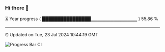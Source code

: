 ### Hi there 👋

⏳ Year progress { ████████████████▁▁▁▁▁▁▁▁▁▁▁▁▁▁ } 55.86 %

---

⏰ Updated on Tue, 23 Jul 2024 10:44:19 GMT

![Progress Bar CI](https://github.com/IshwaranRudhara/GIT-ACTION/workflows/Progress%20Bar%20CI/badge.svg)
